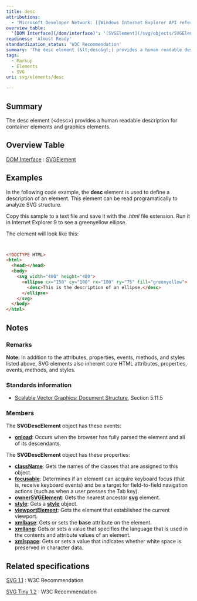 ```yaml
---
title: desc
attributions:
  - 'Microsoft Developer Network: [[Windows Internet Explorer API reference](http://msdn.microsoft.com/en-us/library/ie/hh828809%28v=vs.85%29.aspx) Article]'
overview_table:
  '[DOM Interface](/dom/interface)': '[SVGElement](/svg/objects/SVGElement)'
readiness: 'Almost Ready'
standardization_status: 'W3C Recommendation'
summary: 'The desc element (&lt;desc&gt;) provides a human readable description for container elements and graphics elements.'
tags:
  - Markup
  - Elements
  - SVG
uri: svg/elements/desc

---
```

## <span>Summary</span>

The desc element (&lt;desc&gt;) provides a human readable description for container elements and graphics elements.

## <span>Overview Table</span>

[DOM Interface](/dom/interface)
:   [SVGElement](/svg/objects/SVGElement)

## <span>Examples</span>

In the following code example, the **desc** element is used to define a description of an element. This element can be read programatically to analyze SVG structure.

Copy this sample to a text file and save it with the *.html* file extension. Run it in Internet Explorer 9 to see a greenyellow ellipse.

The element will look like this:

``` html


<!DOCTYPE HTML>
<html>
  <head></head>
  <body>
    <svg width="400" height="400">
      <ellipse cx="150" cy="100" rx="100" ry="75" fill="greenyellow">
        <desc>This is the description of an ellipse.</desc>
      </ellipse>
    </svg>
  </body>
</html>
```

</pre>

## <span>Notes</span>

### <span>Remarks</span>

**Note:** In addition to the attributes, properties, events, methods, and styles listed above, SVG elements also inherent core HTML attributes, properties, events, methods, and styles.

### <span>Standards information</span>

-   [Scalable Vector Graphics: Document Structure](http://go.microsoft.com/fwlink/p/?linkid=204733), Section 5.11.5

### <span>Members</span>

The **SVGDescElement** object has these events:

-   [**onload**](/svg/events/load): Occurs when the browser has fully parsed the element and all of its descendants.

The **SVGDescElement** object has these properties:

-   [**className**](/svg/properties/className): Gets the names of the classes that are assigned to this object.
-   [**focusable**](/svg/properties/focusable): Determines if an element can acquire keyboard focus (that is, receive keyboard events) and be a target for field-to-field navigation actions (such as when a user presses the Tab key).
-   [**ownerSVGElement**](/svg/properties/ownerSVGElement): Gets the nearest ancestor [**svg**](/svg/objects/SVGElement) element.
-   [**style**](/svg/properties/style): Gets a [**style**](/css/cssom/style) object.
-   [**viewportElement**](/svg/properties/viewportElement): Gets the element that established the current viewport.
-   [**xmlbase**](/svg/properties/xmlbase): Gets or sets the **base** attribute on the element.
-   [**xmllang**](/svg/properties/xmllang): Gets or sets a value that specifies the language that is used in the contents and attribute values of an element.
-   [**xmlspace**](/svg/properties/xmlspace): Gets or sets a value that indicates whether white space is preserved in character data.

## <span>Related specifications</span>

[SVG 1.1](http://www.w3.org/TR/SVG/struct.html#DescriptionAndTitleElements)
:   W3C Recommendation

[SVG Tiny 1.2](http://www.w3.org/TR/SVGTiny12/struct.html#TitleAndDescriptionElements)
:   W3C Recommendation
